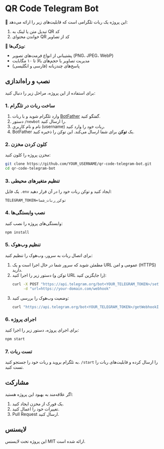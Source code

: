 # QR Code Telegram Bot

🎉 این پروژه یک ربات تلگرامی است که قابلیت‌های زیر را ارائه می‌دهد:
1. تبدیل متن یا لینک به QR کد
2. خواندن محتوای QR کد از تصاویر

🌟 **ویژگی‌ها:**
- پشتیبانی از انواع فرمت‌های تصویر (PNG، JPEG، WebP)
- مدیریت تصاویر با حجم‌های بالا تا ۱۰ مگابایت
- پاسخ‌های چندزبانه (فارسی و انگلیسی)

## نصب و راه‌اندازی
برای استفاده از این پروژه، مراحل زیر را دنبال کنید:

### 1. ساخت ربات در تلگرام
1. وارد تلگرام شوید و با ربات [BotFather](https://t.me/BotFather) گفتگو کنید.
2. دستور `/newbot` را ارسال کنید.
3. نام و نام کاربری (username) ربات خود را وارد کنید.
4. BotFather یک **توکن** برای شما ارسال می‌کند. این توکن را ذخیره کنید.

### 2. کلون کردن مخزن
مخزن پروژه را کلون کنید:
```bash
git clone https://github.com/YOUR_USERNAME/qr-code-telegram-bot.git
cd qr-code-telegram-bot
```

### 3. تنظیم متغیرهای محیطی
یک فایل `.env` ایجاد کنید و توکن ربات خود را در آن قرار دهید:
```
TELEGRAM_TOKEN=توکن_ربات_شما
```

### 4. نصب وابستگی‌ها
وابستگی‌های پروژه را نصب کنید:
```bash
npm install
```

### 5. تنظیم وب‌هوک
برای اتصال ربات به سرور، وب‌هوک را تنظیم کنید:
1. مطمئن شوید که سرور شما در حال اجرا است و یک URL عمومی و امن (HTTPS) دارید.
2. دستور زیر را اجرا کنید (توکن و URL را جایگزین کنید):
   ```bash
   curl -X POST "https://api.telegram.org/bot<YOUR_TELEGRAM_TOKEN>/setWebhook" \
        -d "url=https://your-domain.com/webhook"
   ```
3. وضعیت وب‌هوک را بررسی کنید:
   ```bash
   curl "https://api.telegram.org/bot<YOUR_TELEGRAM_TOKEN>/getWebhookInfo"
   ```

### 6. اجرای پروژه
برای اجرای پروژه، دستور زیر را اجرا کنید:
```bash
npm start
```

### 7. تست ربات
به تلگرام بروید و ربات خود را جستجو کنید. `/start` را ارسال کرده و قابلیت‌های ربات را تست کنید.

## مشارکت
اگر علاقه‌مند به بهبود این پروژه هستید:
1. یک فورک از مخزن ایجاد کنید.
2. تغییرات خود را اعمال کنید.
3. Pull Request ارسال کنید.

## لایسنس
این پروژه تحت لایسنس MIT ارائه شده است.
